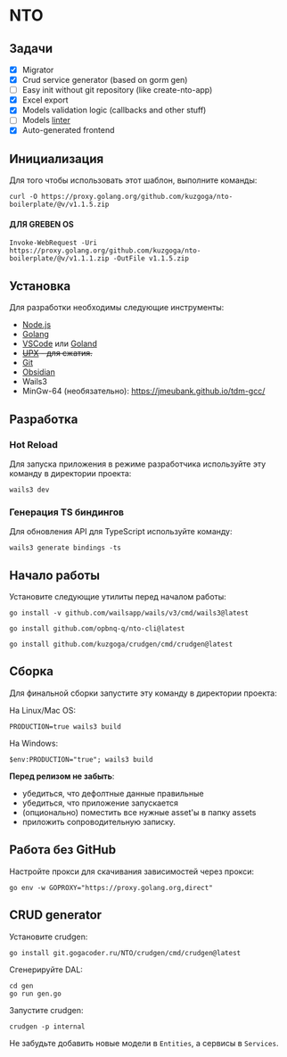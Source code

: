 # NTO

## Задачи

- [x] Migrator
- [x] Crud service generator (based on gorm gen)
- [ ] Easy init without git repository (like create-nto-app)
- [x] Excel export
- [x] Models validation logic (callbacks and other stuff)
- [ ] Models [linter](https://git.gogacoder.ru/NTO/gormlint)
- [x] Auto-generated frontend

## Инициализация
Для того чтобы использовать этот шаблон, выполните команды:
```shell
curl -O https://proxy.golang.org/github.com/kuzgoga/nto-boilerplate/@v/v1.1.5.zip
```
#### ДЛЯ GREBEN OS
```shell
Invoke-WebRequest -Uri https://proxy.golang.org/github.com/kuzgoga/nto-boilerplate/@v/v1.1.1.zip -OutFile v1.1.5.zip
```

## Установка

Для разработки необходимы следующие инструменты:

- [Node.js](https://nodejs.org/en)
- [Golang](https://go.dev/dl/)
- [VSCode](https://code.visualstudio.com/) или [Goland](https://cloud.gogacoder.ru/s/pZJzpeNSprmWDB8)
- ~~[UPX](https://github.com/upx/upx/releases/latest) - для сжатия.~~
- [Git](https://git-scm.com/)
- [Obsidian](https://obsidian.md/)
- Wails3
- MinGw-64 (необязательно): https://jmeubank.github.io/tdm-gcc/

## Разработка

### Hot Reload

Для запуска приложения в режиме разработчика используйте эту команду в директории проекта:

```
wails3 dev
```

### Генерация TS биндингов

Для обновления API для TypeScript используйте команду:

```
wails3 generate bindings -ts
```

## Начало работы
Установите следующие утилиты перед началом работы:
```shell
go install -v github.com/wailsapp/wails/v3/cmd/wails3@latest
```
```shell
go install github.com/opbnq-q/nto-cli@latest
```
```shell
go install github.com/kuzgoga/crudgen/cmd/crudgen@latest
```

## Сборка

Для финальной сборки запустите эту команду в директории проекта:

На Linux/Mac OS:
```
PRODUCTION=true wails3 build
```

На Windows:
```
$env:PRODUCTION="true"; wails3 build
```

**Перед релизом не забыть**:
- убедиться, что дефолтные данные правильные
- убедиться, что приложение запускается
- (опционально) поместить все нужные asset'ы в папку assets
- приложить сопроводительную записку.

## Работа без GitHub

Настройте прокси для скачивания зависимостей через прокси:

```
go env -w GOPROXY="https://proxy.golang.org,direct"
```

## CRUD generator

Установите crudgen:

```
go install git.gogacoder.ru/NTO/crudgen/cmd/crudgen@latest
```

Сгенерируйте DAL:

```
cd gen
go run gen.go
```

Запустите crudgen:

```
crudgen -p internal
```

Не забудьте добавить новые модели в `Entities`, а сервисы в `Services`.
